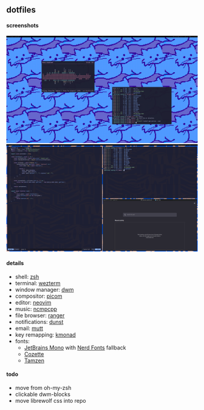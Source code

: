 ## dotfiles

#### screenshots
![screenshot](screenshot2.png)
![screenshot](screenshot.png)

#### details
- shell: [zsh](https://www.zsh.org)
- terminal: [wezterm](https://wezfurlong.org/wezterm/index.html)
- window manager: [dwm](https://dwm.suckless.org/)
- compositor: [picom](https://github.com/yshui/picom)
- editor: [neovim](https://github.com/neovim/neovim)
- music: [ncmpcpp](https://github.com/ncmpcpp/ncmpcpp)
- file browser: [ranger](https://github.com/ranger/ranger)
- notifications: [dunst](https://dunst-project.org)
- email: [mutt](http://mutt.org)
- key remapping: [kmonad](https://github.com/kmonad/kmonad)
- fonts:
    - [JetBrains Mono](https://www.jetbrains.com/lp/mono) with [Nerd Fonts](https://github.com/ryanoasis/nerd-fonts) fallback
    - [Cozette](https://github.com/slavfox/Cozette)
    - [Tamzen](https://github.com/sunaku/tamzen-font)

#### todo
- move from oh-my-zsh
- clickable dwm-blocks
- move librewolf css into repo
